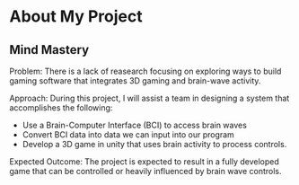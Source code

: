 # About My Project

## Mind Mastery

Problem: There is a lack of reasearch focusing on exploring ways to build gaming software that integrates 3D gaming and brain-wave activity. 

Approach: During this project, I will assist a team in designing a system that accomplishes the following:

  - Use a Brain-Computer Interface (BCI) to access brain waves
  - Convert BCI data into data we can input into our program
  - Develop a 3D game in unity that uses brain activity to process controls. 

Expected Outcome: The project is expected to result in a fully developed game that can be controlled or heavily influenced by brain wave controls.



